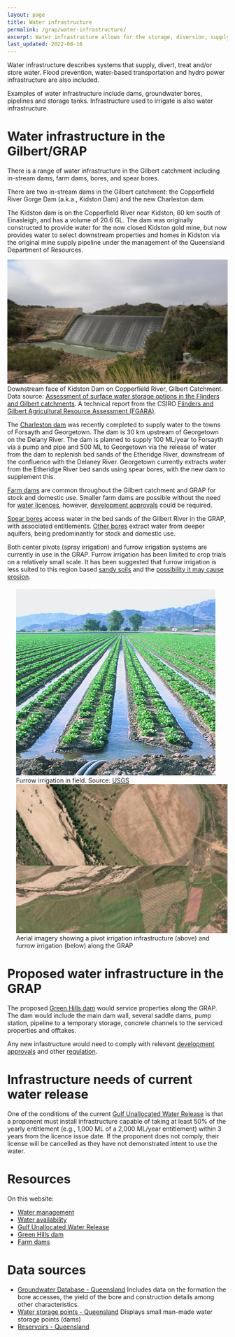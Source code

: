 ```yaml
---
layout: page
title: Water infrastructure 
permalink: /grap/water-infrastructure/
excerpt: Water infrastructure allows for the storage, diversion, supply and treatment of water. Water storage is limited in the Gilbert catchment compared to more agriculturally developed regions of Australia. Proposed developments and current water releases have a strong focus on progressing water infrastructure in the region.   
last_updated: 2022-08-16
---
```


Water infrastructure describes systems that supply, divert, treat and/or store water. Flood prevention, water-based transportation and hydro power infrastructure are also included.  

Examples of water infrastructure include dams, groundwater bores, pipelines and storage tanks. Infrastructure used to irrigate is also water infrastructure.  

# Water infrastructure in the Gilbert/GRAP 

There is a range of water infrastructure in the Gilbert catchment including in-stream dams, farm dams, bores, and spear bores.

There are two in-stream dams in the Gilbert catchment: the Copperfield River Gorge Dam (a.k.a., Kidston Dam) and the new Charleston dam. 

The Kidston dam is on the Copperfield River near Kidston, 60 km south of Einasleigh, and has a volume of 20.6 GL. The dam was originally constructed to provide water for the now closed Kidston gold mine, but now provides water to select downstream properties and homes in Kidston via the original mine supply pipeline under the management of the Queensland Department of Resources.

<div class="rhs_img_img">
<a href="/images/kidston-dam.png" target="_blank">
<img alt="Downstream face of Kidston Dam on Copperfield River, Gilbert Catchment" src="/images/kidston-dam.png">
</a>
<div class=imgcredit>Downstream face of Kidston Dam on Copperfield River, Gilbert Catchment. Data source: <a href="https://publications.csiro.au/rpr/pub?pid=csiro:EP139850" target="_blank">Assessment of surface water storage options in the Flinders and Gilbert catchments</a>. A technical report from the CSIRO <a href="/datasources/fgara/">Flinders and Gilbert Agricultural Resource Assessment (FGARA)</a>. 
</div>
</div>

The <a href="/grap/water-availability/">Charleston dam</a> was recently completed to supply water to the towns of Forsayth and Georgetown. The dam is 30 km upstream of Georgetown on the Delany River. The dam is planned to supply 100 ML/year to Forsayth via a pump and pipe and 500 ML to Georgetown via the release of water from the dam to replenish bed sands of the Etheridge River, downstream of the confluence with the Delaney River. Georgetown currently extracts water from the Etheridge River bed sands using spear bores, with the new dam to supplement this. 

<a href="/grap/farm-dams/">Farm dams</a> are common throughout the Gilbert catchment and GRAP for stock and domestic use. Smaller farm dams are possible without the need for <a href="/grap/water-management/">water licences</a>, however, <a href="/grap/development-approvals/">development approvals</a> could be required.     

<a href="/grap/water-management/">Spear bores</a> access water in the bed sands of the Gilbert River in the GRAP, with associated entitlements. <a href="/grap/groundwater/">Other bores</a> extract water from deeper aquifers, being  predominantly for stock and domestic use.

Both center pivots (spray irrigation) and furrow irrigation systems are currently in use in the GRAP. Furrow irrigation has been limited to crop trials on a relatively small scale. It has been suggested that furrow irrigation is less suited to this region based <a href="https://publications.csiro.au/rpr/pub?pid=csiro:EP1312941" target="_blank">sandy soils</a> and the <a href="https://nesplandscapes.edu.au/2015/09/18/erosion-and-irrigated-agriculture-in-northern-australia/" target="_blank">possibility it may cause erosion</a>.  

<!-- tried to put these two images side by side. hopefully this code works or can be easily modified --> 

<div style="display:flex;margin:20px 0px 20px 0px;flex-wrap:wrap;">
<div style="flex: 1 0 340px;margin-left: 20px;">
<a href="/images/furrow.png" target="_blank">
<img src="/images/furrow.png" alt="Image showing furrow irrigation in a field">
</a>
<div class="imgcredit">Furrow irrigation in field. Source: <a href="https://www.usgs.gov/special-topics/water-science-school/science/irrigation-methods-furrow-or-flood-irrigation" target="_blank">USGS</a></div>
</div>
<div style="flex: 1 0 340px;margin-left: 20px;">
<a href="/images/pivot-furrow.png" target="_blank">
<img src="/images/pivot-furrow.png" alt="Ariel imagery showing a pivot irrigation infrastructure and furrow irrigation along the GRAP">
</a>
<div class="imgcredit">Aerial imagery showing a pivot irrigation infrastructure (above) and furrow irrigation (below) along the GRAP</div>
</div>
</div>


# Proposed water infrastructure in the GRAP 

The proposed <a href="/grap/green-hills-dam/">Green Hills dam</a> would service properties along the GRAP. The dam would include the main dam wall, several saddle dams, pump station, pipeline to a temporary storage, concrete channels to the serviced properties and offtakes.

Any new infastructure would need to comply with relevant <a href="/grap/development-approvals/">development approvals</a> and other <a href="/information-sharing/qwmn-policy-prompt-packs/">regulation</a>. 

# Infrastructure needs of current water release 

One of the conditions of the current <a href="/grap/gulf-unallocated-water-release/">Gulf Unallocated Water Release</a> is that a proponent must install infrastructure capable of taking at least 50% of the yearly entitlement (e.g., 1,000 ML of a 2,000 ML/year entitlement) within 3 years from the licence issue date. If the proponent does not comply, their license will be cancelled as they have not demonstrated intent to use the water.   

# Resources

On this website:
- <a href="/grap/water-management/">Water management</a>
- <a href="/grap/water-availability/">Water availability</a>
- <a href="/grap/gulf-unallocated-water-release/">Gulf Unallocated Water Release</a>
- <a href="/grap/green-hills-dam/">Green Hills dam</a>
- <a href="/grap/farm-dams/">Farm dams</a>

# Data sources 

- <a href="https://qldspatial.information.qld.gov.au/catalogue/custom/detail.page?fid={E314CC59-7466-4A9E-AFE2-A36645B1C29E}" target="_blank">Groundwater Database - Queensland</a>
Includes data on the formation the bore accesses, the yield of the bore and construction details among other characteristics. 
- <a href="https://qldspatial.information.qld.gov.au/catalogue/custom/detail.page?fid={0727147E-819C-4F7F-B410-9C6AD9379E8E}" target="_blank">Water storage points - Queensland</a>
Displays small man-made water storage points (dams)
- <a href="https://qldspatial.information.qld.gov.au/catalogue/custom/detail.page?fid={15C6CEA5-DF96-4D7E-9F3C-266AB09B24A0}" target="_blank">Reservoirs - Queensland</a>

<!--

Built infrastructure that provides, controls or stores water

- [Surface water](/grap/surface-water/)
  - [Farm dams](/grap/farm-dams/)
troughs, pipelines

Proposed Green hills dam
- Figure 7.1 project location (image003.png)
- Figure 15.20 distribution network schematic (image005.png)

# Data sources

- Reservoirs
- Water storage points 
- Farm Dams

- Canal Areas
- Canal Lines

-->